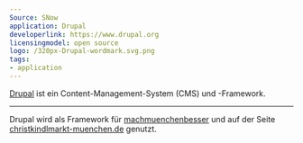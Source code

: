 ```yaml
---
Source: SNow
application: Drupal
developerlink: https://www.drupal.org
licensingmodel: open source
logo: /320px-Drupal-wordmark.svg.png
tags:
- application
---
```

[Drupal](https://www.drupal.org) ist ein Content-Management-System (CMS) und -Framework. 

---


Drupal wird als Framework für [machmuenchenbesser](mark-a-spot) und auf der Seite [christkindlmarkt-muenchen.de](https://www.christkindlmarkt-muenchen.de) genutzt.
